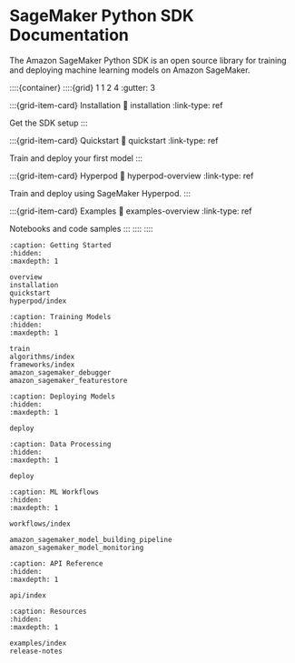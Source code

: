 # SageMaker Python SDK Documentation

The Amazon SageMaker Python SDK is an open source library for training and deploying machine learning models on Amazon SageMaker.

::::{container}
::::{grid} 1 1 2 4
:gutter: 3

:::{grid-item-card} Installation
:link: installation
:link-type: ref

Get the SDK setup
:::

:::{grid-item-card} Quickstart
:link: quickstart
:link-type: ref

Train and deploy your first model
:::

:::{grid-item-card} Hyperpod
:link: hyperpod-overview
:link-type: ref

Train and deploy using SageMaker Hyperpod.
:::

:::{grid-item-card} Examples
:link: examples-overview
:link-type: ref

Notebooks and code samples
:::
::::
::::


```{toctree}
:caption: Getting Started
:hidden:
:maxdepth: 1

overview
installation
quickstart
hyperpod/index
```

```{toctree}
:caption: Training Models
:hidden:
:maxdepth: 1

train
algorithms/index
frameworks/index
amazon_sagemaker_debugger
amazon_sagemaker_featurestore
```

```{toctree}
:caption: Deploying Models
:hidden:
:maxdepth: 1

deploy
```

```{toctree}
:caption: Data Processing
:hidden:
:maxdepth: 1

deploy
```

```{toctree}
:caption: ML Workflows
:hidden:
:maxdepth: 1

workflows/index

amazon_sagemaker_model_building_pipeline
amazon_sagemaker_model_monitoring
```

```{toctree}
:caption: API Reference
:hidden:
:maxdepth: 1

api/index
```

```{toctree}
:caption: Resources
:hidden:
:maxdepth: 1

examples/index
release-notes
```